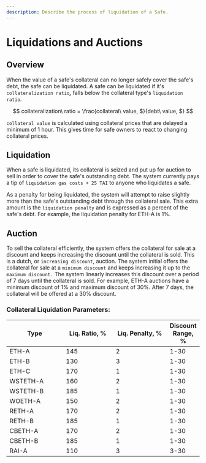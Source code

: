 ```yaml
---
description: Describe the process of liquidation of a Safe.
---
```


# Liquidations and Auctions

## Overview

When the value of a safe's collateral can no longer safely cover the safe's debt, the safe can be liquidated.  A safe can be liquidated if it's `collateralization ratio`_**,**_ falls below the collateral type's `liquidation ratio`.

$$
collateralization\ ratio = \frac{collateral\ value, $}{debt\ value, $}
$$

`collateral value` is calculated using collateral prices that are delayed a minimum of 1 hour. This gives time for safe owners to react to changing collateral prices.

## Liquidation

When a safe is liquidated, its collateral is seized and put up for auction to sell in order to cover the safe's outstanding debt.  The system currently pays a tip of `liquidation gas costs + 25 TAI` to anyone who liquidates a safe.&#x20;

As a penalty for being liquidated, the system will attempt to raise slightly more than the safe's outstanding debt through the collateral sale.  This extra amount is the `liquidation penalty` and is expressed as a percent of the safe's debt. For example, the liquidation penalty for ETH-A is 1%.



## Auction

To sell the collateral efficiently, the system offers the collateral for sale at a discount and keeps increasing the discount until the collateral is sold. This is a dutch, or `increasing discount`, auction. The system initial offers the collateral for sale at a `minimum discount` and keeps increasing it up to the `maximum discount.` The system linearly increases this discount over a period of 7 days until the collateral is sold. For example,  ETH-A auctions have a minimum discount of 1% and maximum discount of 30%. After 7 days, the collateral will be offered at a 30% discount.



### Collateral Liquidation Parameters:

<table data-full-width="false"><thead><tr><th width="149">Type</th><th width="138">Liq. Ratio, %</th><th width="145" data-type="number">Liq. Penalty, %</th><th>Discount Range, %</th></tr></thead><tbody><tr><td>ETH-A</td><td>145</td><td>2</td><td>1-30</td></tr><tr><td>ETH-B</td><td>130</td><td>3</td><td>1-30</td></tr><tr><td>ETH-C</td><td>170</td><td>1</td><td>1-30</td></tr><tr><td>WSTETH-A</td><td>160</td><td>2</td><td>1-30</td></tr><tr><td>WSTETH-B</td><td>185</td><td>1</td><td>1-30</td></tr><tr><td>WOETH-A</td><td>150</td><td>2</td><td>1-30</td></tr><tr><td>RETH-A</td><td>170</td><td>2</td><td>1-30</td></tr><tr><td>RETH-B</td><td>185</td><td>1</td><td>1-30</td></tr><tr><td>CBETH-A</td><td>170</td><td>2</td><td>1-30</td></tr><tr><td>CBETH-B</td><td>185</td><td>1</td><td>1-30</td></tr><tr><td>RAI-A</td><td>110</td><td>3</td><td>3-30</td></tr></tbody></table>



